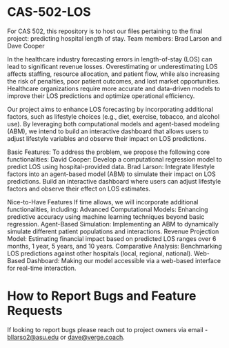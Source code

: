 # CAS-502-LOS
For CAS 502, this repository is to host our files pertaining to the final project: predicting hospital length of stay. 
Team members: Brad Larson and Dave Cooper


In the healthcare industry forecasting errors in length-of-stay (LOS) can lead to significant revenue losses. Overestimating or underestimating LOS affects staffing, resource allocation, and patient flow, while also increasing the risk of penalties, poor patient outcomes, and lost market opportunities. Healthcare organizations require more accurate and data-driven models to improve their LOS predictions and optimize operational efficiency.

Our project aims to enhance LOS forecasting by incorporating additional factors, such as lifestyle choices (e.g., diet, exercise, tobacco, and alcohol use). By leveraging both computational models and agent-based modeling (ABM), we intend to build an interactive dashboard that allows users to adjust lifestyle variables and observe their impact on LOS predictions.

Basic Features:
To address the problem, we propose the following core functionalities:
David Cooper: Develop a computational regression model to predict LOS using hospital-provided data.
Brad Larson: Integrate lifestyle factors into an agent-based model (ABM) to simulate their impact on LOS predictions.
Build an interactive dashboard where users can adjust lifestyle factors and observe their effect on LOS estimates.


Nice-to-Have Features
If time allows, we will incorporate additional functionalities, including:
Advanced Computational Models: Enhancing predictive accuracy using machine learning techniques beyond basic regression.
Agent-Based Simulation: Implementing an ABM to dynamically simulate different patient populations and interactions.
Revenue Projection Model: Estimating financial impact based on predicted LOS ranges over 6 months, 1 year, 5 years, and 10 years.
Comparative Analysis: Benchmarking LOS predictions against other hospitals (local, regional, national).
Web-Based Dashboard: Making our model accessible via a web-based interface for real-time interaction.

# How to Report Bugs and Feature Requests
If looking to report bugs please reach out to project owners via email - bllarso2@asu.edu or dave@verge.coach.
